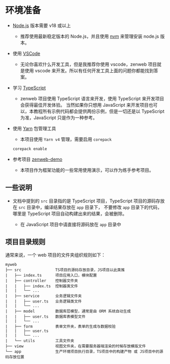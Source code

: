 # 环境准备

- [Node.js](https://nodejs.org/en/download/) 版本需要 v18 或以上
  - 推荐使用最新稳定版本的 Node.js，并且使用 [nvm](https://github.com/nvm-sh/nvm) 来管理安装 node.js 版本。

- 使用 [VSCode](https://code.visualstudio.com/)
  - 无论你喜欢什么开发工具，但是我推荐你使用 vscode，zenweb 项目就是使用 vscode 来开发。所以有任何开发工具上面的问题你都能找到答案。

- 学习 [TypeScript](https://www.typescriptlang.org/zh/)
  - zenweb 项目使用 TypeScript 语言来开发，使用 TypeScript 来开发项目会获得最佳开发体验。
    当然如果你只想用 JavaScript 来开发项目也可以，本教程所有示例代码都会提供两份示例，但是一切还是以 TypeScript 为准，JavaScript 只是作为一种参考。

- 使用 [Yarn](https://yarnpkg.com/) 包管理工具
  - 本项目使用 `Yarn v4` 管理，需要启用 `corepack`
  ```bash
  corepack enable
  ```

- 参考项目 [zenweb-demo](https://github.com/yefei/zenweb-demo)
  - 本项目作为框架功能的一些常用使用演示，可以作为练手参考项目。

## 一些说明

  - 文档中提到的 `src` 目录指的是 TypeScript 项目，TypeScript 项目的源码存放在 `src` 目录中，编译结果存放在 `app` 目录下，
    不要修改 `app` 目录下的代码，哪里是 TypeScript 项目自动构建出来的结果，会被删除。
    
    - 在 JavaScript 项目中请直接将源码放在 `app` 目录中

## 项目目录规则

通常来说，一个 web 项目的文件夹组织规则如下：

```
myweb
├── src               TS项目的源码存放目录，JS项目以此类推
|   ├── index.ts      项目应用入口，模块配置
|   ├── controller    控制器文件夹
|   |   ├── index.ts  控制器类文件
|   |   └── ...
|   ├── service       业务逻辑文件夹
|   |   ├── user.ts   业务逻辑类文件
|   |   └── ...
|   ├── model         数据库层模型，通常是由 ORM 系统自动生成
|   |   ├── user.ts   数据库表模型文件
|   |   └── ...
|   ├── form          表单文件夹，表单的生成与数据校验
|   |   ├── user.ts
|   |   └── ...
|   └── utils         工具文件夹
├── view              视图文件夹，在需要服务器端渲染的时候存放模版文件
└── app               生产环境项目执行目录，TS项目中的构建产物 或 JS项目中的源码存放位置
```

